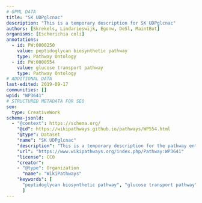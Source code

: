```yaml
---
# GPML DATA
title: "SK UDPglcnac"
description: "This is a temporary description for SK UDPglcnac"
authors: [Skrekels, Lindarieswijk, Egonw, DeSl, MaintBot]
organisms: [Escherichia coli]
annotations:
  - id: PW:0000250
    value: peptidoglycan biosynthetic pathway
    type: Pathway Ontology
  - id: PW:0000554
    value: glucose transport pathway
    type: Pathway Ontology
# ADDITIONAL DATA
last-edited: 2019-09-17
communities: []
wpid: "WP3641"
# STRUCTURED METADATA FOR SEO
seo:
  type: CreativeWork
schema-jsonld:
  - "@context": https://schema.org/
    "@id": https://wikipathways.github.io/pathways/WP554.html
    "@type": Dataset
    "name": "SK UDPglcnac"
    "description": "This is a temporary description for the pathway entitled: SK UDPglcnac"
    "url": "https://www.wikipathways.org/index.php/Pathway:WP3641"
    "license": CC0
    "creator":
    - "@type": Organization
      "name": "WikiPathways"
    "keywords": [
      "peptidoglycan biosynthetic pathway", "glucose transport pathway",
      ]
---
```

